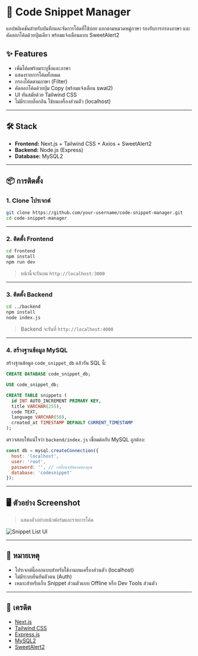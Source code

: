 # 🧠 Code Snippet Manager

แอปพลิเคชันสำหรับบันทึกและจัดการโค้ดที่ใช้บ่อย แยกตามหมวดหมู่ภาษา รองรับการกรองภาษา และคัดลอกโค้ดด้วยปุ่มเดียว พร้อมแจ้งเตือนแบบ SweetAlert2

## ✨ Features

- เพิ่มโค้ดพร้อมระบุชื่อและภาษา
- แสดงรายการโค้ดทั้งหมด
- กรองโค้ดตามภาษา (Filter)
- คัดลอกโค้ดด้วยปุ่ม Copy (พร้อมแจ้งเตือน swal2)
- UI ทันสมัยด้วย Tailwind CSS
- ไม่มีระบบล็อกอิน ใช้บนเครื่องส่วนตัว (localhost)

---

## 🛠️ Stack

- **Frontend:** Next.js + Tailwind CSS + Axios + SweetAlert2
- **Backend:** Node.js (Express)
- **Database:** MySQL2

---

## 📦 การติดตั้ง

### 1. Clone โปรเจกต์

```bash
git clone https://github.com/your-username/code-snippet-manager.git
cd code-snippet-manager
```

---

### 2. ติดตั้ง Frontend

```bash
cd frontend
npm install
npm run dev
```

> หน้านี้จะรันบน `http://localhost:3000`

---

### 3. ติดตั้ง Backend

```bash
cd ../backend
npm install
node index.js
```

> Backend จะรันที่ `http://localhost:4000`

---

### 4. สร้างฐานข้อมูล MySQL

สร้างฐานข้อมูล `code_snippet_db` แล้วรัน SQL นี้:

```sql
CREATE DATABASE code_snippet_db;

USE code_snippet_db;

CREATE TABLE snippets (
  id INT AUTO_INCREMENT PRIMARY KEY,
  title VARCHAR(255),
  code TEXT,
  language VARCHAR(50),
  created_at TIMESTAMP DEFAULT CURRENT_TIMESTAMP
);
```

ตรวจสอบให้แน่ใจว่า `backend/index.js` เชื่อมต่อกับ MySQL ถูกต้อง:

```js
const db = mysql.createConnection({
  host: 'localhost',
  user: 'root',
  password: '', // เปลี่ยนรหัสตามของคุณ
  database: 'codesnippet'
});
```

---

## 🖥 ตัวอย่าง Screenshot

> แสดงตัวอย่างหน้าฟอร์มและรายการโค้ด

![Snippet List UI](https://via.placeholder.com/800x400?text=Your+UI+Screenshot)

---

## 📌 หมายเหตุ

- โปรเจกต์นี้ออกแบบสำหรับใช้งานบนเครื่องส่วนตัว (localhost)
- ไม่มีระบบยืนยันตัวตน (Auth)
- เหมาะสำหรับเก็บ Snippet ส่วนตัวแบบ Offline หรือ Dev Tools ส่วนตัว

---

## 🙌 เครดิต

- [Next.js](https://nextjs.org/)
- [Tailwind CSS](https://tailwindcss.com/)
- [Express.js](https://expressjs.com/)
- [MySQL2](https://www.npmjs.com/package/mysql2)
- [SweetAlert2](https://sweetalert2.github.io/)
